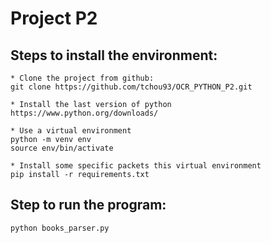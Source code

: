 # Project P2

## Steps to install the environment:
```
* Clone the project from github:
git clone https://github.com/tchou93/OCR_PYTHON_P2.git

* Install the last version of python
https://www.python.org/downloads/

* Use a virtual environment
python -m venv env
source env/bin/activate

* Install some specific packets this virtual environment
pip install -r requirements.txt
```

## Step to run the program:
```
python books_parser.py
```
